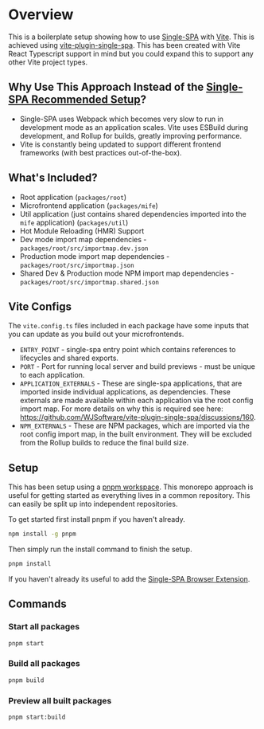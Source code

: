 # Overview

This is a boilerplate setup showing how to use [Single-SPA](https://single-spa.js.org/) with [Vite](https://vitejs.dev/). This is achieved using [vite-plugin-single-spa](https://github.com/WJSoftware/vite-plugin-single-spa). This has been created with Vite React Typescript support in mind but you could expand this to support any other Vite project types.

## Why Use This Approach Instead of the [Single-SPA Recommended Setup](https://single-spa.js.org/docs/recommended-setup/)?

- Single-SPA uses Webpack which becomes very slow to run in development mode as an application scales. Vite uses ESBuild during development, and Rollup for builds, greatly improving performance.
- Vite is constantly being updated to support different frontend frameworks (with best practices out-of-the-box).

## What's Included?

- Root application (`packages/root`)
- Microfrontend application (`packages/mife`)
- Util application (just contains shared dependencies imported into the `mife` application) (`packages/util`)
- Hot Module Reloading (HMR) Support
- Dev mode import map dependencies - `packages/root/src/importmap.dev.json`
- Production mode import map dependencies - `packages/root/src/importmap.json`
- Shared Dev & Production mode NPM import map dependencies - `packages/root/src/importmap.shared.json`

## Vite Configs

The `vite.config.ts` files included in each package have some inputs that you can update as you build out your microfrontends.

- `ENTRY_POINT` - single-spa entry point which contains references to lifecycles and shared exports.
- `PORT` - Port for running local server and build previews - must be unique to each application.
- `APPLICATION_EXTERNALS` - These are single-spa applications, that are imported inside individual applications, as dependencies. These externals are made available within each application via the root config import map. For more details on why this is required see here: https://github.com/WJSoftware/vite-plugin-single-spa/discussions/160.
- `NPM_EXTERNALS` - These are NPM packages, which are imported via the root config import map, in the built environment. They will be excluded from the Rollup builds to reduce the final build size.

## Setup

This has been setup using a [pnpm workspace](https://pnpm.io/workspaces). This monorepo approach is useful for getting started as everything lives in a common repository. This can easily be split up into independent repositories.

To get started first install pnpm if you haven't already.

```bash
npm install -g pnpm
```

Then simply run the install command to finish the setup.

```bash
pnpm install
```

If you haven't already its useful to add the [Single-SPA Browser Extension](https://single-spa.js.org/docs/devtools/#installation-links).

## Commands

### Start all packages

```bash
pnpm start
```

### Build all packages

```bash
pnpm build
```

### Preview all built packages

```bash
pnpm start:build
```

